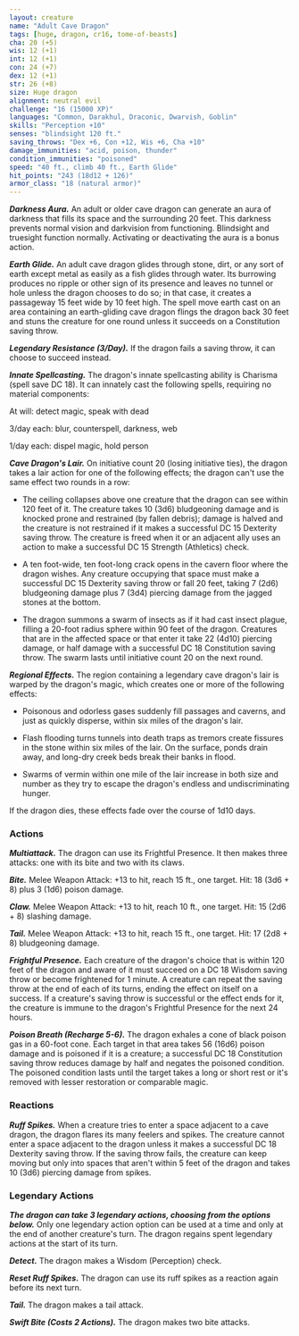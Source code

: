 ```yaml
---
layout: creature
name: "Adult Cave Dragon"
tags: [huge, dragon, cr16, tome-of-beasts]
cha: 20 (+5)
wis: 12 (+1)
int: 12 (+1)
con: 24 (+7)
dex: 12 (+1)
str: 26 (+8)
size: Huge dragon
alignment: neutral evil
challenge: "16 (15000 XP)"
languages: "Common, Darakhul, Draconic, Dwarvish, Goblin"
skills: "Perception +10"
senses: "blindsight 120 ft."
saving_throws: "Dex +6, Con +12, Wis +6, Cha +10"
damage_immunities: "acid, poison, thunder"
condition_immunities: "poisoned"
speed: "40 ft., climb 40 ft., Earth Glide"
hit_points: "243 (18d12 + 126)"
armor_class: "18 (natural armor)"
---
```


***Darkness Aura.*** An adult or older cave dragon can generate an aura of darkness that fills its space and the surrounding 20 feet. This darkness prevents normal vision and darkvision from functioning. Blindsight and truesight function normally. Activating or deactivating the aura is a bonus action.

***Earth Glide.*** An adult cave dragon glides through stone, dirt, or any sort of earth except metal as easily as a fish glides through water. Its burrowing produces no ripple or other sign of its presence and leaves no tunnel or hole unless the dragon chooses to do so; in that case, it creates a passageway 15 feet wide by 10 feet high. The spell move earth cast on an area containing an earth-gliding cave dragon flings the dragon back 30 feet and stuns the creature for one round unless it succeeds on a Constitution saving throw.

***Legendary Resistance (3/Day).*** If the dragon fails a saving throw, it can choose to succeed instead.

***Innate Spellcasting.*** The dragon's innate spellcasting ability is Charisma (spell save DC 18). It can innately cast the following spells, requiring no material components:

At will: detect magic, speak with dead

3/day each: blur, counterspell, darkness, web

1/day each: dispel magic, hold person

***Cave Dragon's Lair.*** On initiative count 20 (losing initiative ties), the dragon takes a lair action for one of the following effects; the dragon can't use the same effect two rounds in a row:

- The ceiling collapses above one creature that the dragon can see within 120 feet of it. The creature takes 10 (3d6) bludgeoning damage and is knocked prone and restrained (by fallen debris); damage is halved and the creature is not restrained if it makes a successful DC 15 Dexterity saving throw. The creature is freed when it or an adjacent ally uses an action to make a successful DC 15 Strength (Athletics) check.

- A ten foot-wide, ten foot-long crack opens in the cavern floor where the dragon wishes. Any creature occupying that space must make a successful DC 15 Dexterity saving throw or fall 20 feet, taking 7 (2d6) bludgeoning damage plus 7 (3d4) piercing damage from the jagged stones at the bottom.

- The dragon summons a swarm of insects as if it had cast insect plague, filling a 20-foot radius sphere within 90 feet of the dragon. Creatures that are in the affected space or that enter it take 22 (4d10) piercing damage, or half damage with a successful DC 18 Constitution saving throw. The swarm lasts until initiative count 20 on the next round.

***Regional Effects.*** The region containing a legendary cave dragon's lair is warped by the dragon's magic, which creates one or more of the following effects:

- Poisonous and odorless gases suddenly fill passages and caverns, and just as quickly disperse, within six miles of the dragon's lair.

- Flash flooding turns tunnels into death traps as tremors create fissures in the stone within six miles of the lair. On the surface, ponds drain away, and long-dry creek beds break their banks in flood.

- Swarms of vermin within one mile of the lair increase in both size and number as they try to escape the dragon's endless and undiscriminating hunger.

If the dragon dies, these effects fade over the course of 1d10 days.

### Actions

***Multiattack.*** The dragon can use its Frightful Presence. It then makes three attacks: one with its bite and two with its claws.

***Bite.*** Melee Weapon Attack: +13 to hit, reach 15 ft., one target. Hit: 18 (3d6 + 8) plus 3 (1d6) poison damage.

***Claw.*** Melee Weapon Attack: +13 to hit, reach 10 ft., one target. Hit: 15 (2d6 + 8) slashing damage.

***Tail.*** Melee Weapon Attack: +13 to hit, reach 15 ft., one target. Hit: 17 (2d8 + 8) bludgeoning damage.

***Frightful Presence.*** Each creature of the dragon's choice that is within 120 feet of the dragon and aware of it must succeed on a DC 18 Wisdom saving throw or become frightened for 1 minute. A creature can repeat the saving throw at the end of each of its turns, ending the effect on itself on a success. If a creature's saving throw is successful or the effect ends for it, the creature is immune to the dragon's Frightful Presence for the next 24 hours.

***Poison Breath (Recharge 5-6).*** The dragon exhales a cone of black poison gas in a 60-foot cone. Each target in that area takes 56 (16d6) poison damage and is poisoned if it is a creature; a successful DC 18 Constitution saving throw reduces damage by half and negates the poisoned condition. The poisoned condition lasts until the target takes a long or short rest or it's removed with lesser restoration or comparable magic.

### Reactions

***Ruff Spikes.*** When a creature tries to enter a space adjacent to a cave dragon, the dragon flares its many feelers and spikes. The creature cannot enter a space adjacent to the dragon unless it makes a successful DC 18 Dexterity saving throw. If the saving throw fails, the creature can keep moving but only into spaces that aren't within 5 feet of the dragon and takes 10 (3d6) piercing damage from spikes.

### Legendary Actions

***The dragon can take 3 legendary actions, choosing from the options below.*** Only one legendary action option can be used at a time and only at the end of another creature's turn. The dragon regains spent legendary actions at the start of its turn.

***Detect.*** The dragon makes a Wisdom (Perception) check.

***Reset Ruff Spikes.*** The dragon can use its ruff spikes as a reaction again before its next turn.

***Tail.*** The dragon makes a tail attack.

***Swift Bite (Costs 2 Actions).*** The dragon makes two bite attacks.

